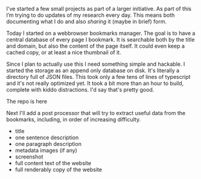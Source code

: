 I've started a few small projects as part of a larger initiative. 
As part of this I’m trying to do updates of my research every day. 
This means both documenting what I do and also *sharing* it (maybe in
brief) form. 

Today I started on a webbrowser bookmarks manager. The goal is to have a central
database of every page I bookmark. It is searchable both by the title and domain, but
also the content of the page itself. It could even keep a cached copy, or at least
a nice thumbnail of it.

Since I plan to actually use this I need something simple and hackable. I started 
the storage as an append only database on disk. It's literally a directory full
of JSON files. This took only a few tens of lines of typescript and it's
not really optimized yet. It took a bit more than an hour to build, complete
with kiddo distractions. I'd say that's pretty good.

The repo is here

Next I'll add a post processor that will try to extract useful data from the bookmarks,
including, in order of increasing difficulty.

* title
* one sentence description
* one paragraph description
* metadata images (if any)
* screenshot
* full content text of the website
* full renderably copy of the website

